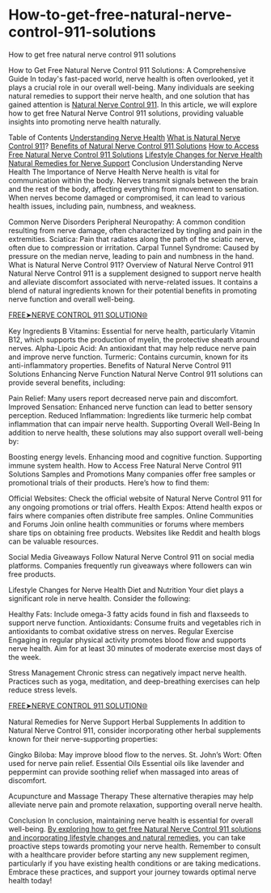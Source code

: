 # How-to-get-free-natural-nerve-control-911-solutions
How to get free natural nerve control 911 solutions

How to Get Free Natural Nerve Control 911 Solutions: A Comprehensive Guide
In today's fast-paced world, nerve health is often overlooked, yet it plays a crucial role in our overall well-being. Many individuals are seeking natural remedies to support their nerve health, and one solution that has gained attention is [Natural Nerve Control 911](https://cutt.ly/We41uvSj). In this article, we will explore how to get free Natural Nerve Control 911 solutions, providing valuable insights into promoting nerve health naturally.

Table of Contents
[Understanding Nerve Health](https://cutt.ly/We41uvSj)
[What is Natural Nerve Control 911](https://cutt.ly/We41uvSj)?
[Benefits of Natural Nerve Control 911 Solutions](https://cutt.ly/We41uvSj)
[How to Access Free Natural Nerve Control 911 Solutions](https://cutt.ly/We41uvSj)
[Lifestyle Changes for Nerve Health](https://cutt.ly/We41uvSj)
[Natural Remedies for Nerve Support](https://cutt.ly/We41uvSj)
Conclusion
Understanding Nerve Health
The Importance of Nerve Health
Nerve health is vital for communication within the body. Nerves transmit signals between the brain and the rest of the body, affecting everything from movement to sensation. When nerves become damaged or compromised, it can lead to various health issues, including pain, numbness, and weakness.

Common Nerve Disorders
Peripheral Neuropathy: A common condition resulting from nerve damage, often characterized by tingling and pain in the extremities.
Sciatica: Pain that radiates along the path of the sciatic nerve, often due to compression or irritation.
Carpal Tunnel Syndrome: Caused by pressure on the median nerve, leading to pain and numbness in the hand.
What is Natural Nerve Control 911?
Overview of Natural Nerve Control 911
Natural Nerve Control 911 is a supplement designed to support nerve health and alleviate discomfort associated with nerve-related issues. It contains a blend of natural ingredients known for their potential benefits in promoting nerve function and overall well-being.

[FREE➤NERVE CONTROL 911 SOLUTION🌐](https://cutt.ly/We41uvSj)

Key Ingredients
B Vitamins: Essential for nerve health, particularly Vitamin B12, which supports the production of myelin, the protective sheath around nerves.
Alpha-Lipoic Acid: An antioxidant that may help reduce nerve pain and improve nerve function.
Turmeric: Contains curcumin, known for its anti-inflammatory properties.
Benefits of Natural Nerve Control 911 Solutions
Enhancing Nerve Function
Natural Nerve Control 911 solutions can provide several benefits, including:

Pain Relief: Many users report decreased nerve pain and discomfort.
Improved Sensation: Enhanced nerve function can lead to better sensory perception.
Reduced Inflammation: Ingredients like turmeric help combat inflammation that can impair nerve health.
Supporting Overall Well-Being
In addition to nerve health, these solutions may also support overall well-being by:

Boosting energy levels.
Enhancing mood and cognitive function.
Supporting immune system health.
How to Access Free Natural Nerve Control 911 Solutions
Samples and Promotions
Many companies offer free samples or promotional trials of their products. Here’s how to find them:

Official Websites: Check the official website of Natural Nerve Control 911 for any ongoing promotions or trial offers.
Health Expos: Attend health expos or fairs where companies often distribute free samples.
Online Communities and Forums
Join online health communities or forums where members share tips on obtaining free products. Websites like Reddit and health blogs can be valuable resources.

Social Media Giveaways
Follow Natural Nerve Control 911 on social media platforms. Companies frequently run giveaways where followers can win free products.

Lifestyle Changes for Nerve Health
Diet and Nutrition
Your diet plays a significant role in nerve health. Consider the following:

Healthy Fats: Include omega-3 fatty acids found in fish and flaxseeds to support nerve function.
Antioxidants: Consume fruits and vegetables rich in antioxidants to combat oxidative stress on nerves.
Regular Exercise
Engaging in regular physical activity promotes blood flow and supports nerve health. Aim for at least 30 minutes of moderate exercise most days of the week.

Stress Management
Chronic stress can negatively impact nerve health. Practices such as yoga, meditation, and deep-breathing exercises can help reduce stress levels.

[FREE➤NERVE CONTROL 911 SOLUTION🌐](https://cutt.ly/We41uvSj)

Natural Remedies for Nerve Support
Herbal Supplements
In addition to Natural Nerve Control 911, consider incorporating other herbal supplements known for their nerve-supporting properties:

Gingko Biloba: May improve blood flow to the nerves.
St. John’s Wort: Often used for nerve pain relief.
Essential Oils
Essential oils like lavender and peppermint can provide soothing relief when massaged into areas of discomfort.

Acupuncture and Massage Therapy
These alternative therapies may help alleviate nerve pain and promote relaxation, supporting overall nerve health.

Conclusion
In conclusion, maintaining nerve health is essential for overall well-being. [By exploring how to get free Natural Nerve Control 911 solutions and incorporating lifestyle changes and natural remedies](https://cutt.ly/We41uvSj), you can take proactive steps towards promoting your nerve health. Remember to consult with a healthcare provider before starting any new supplement regimen, particularly if you have existing health conditions or are taking medications. Embrace these practices, and support your journey towards optimal nerve health today!
